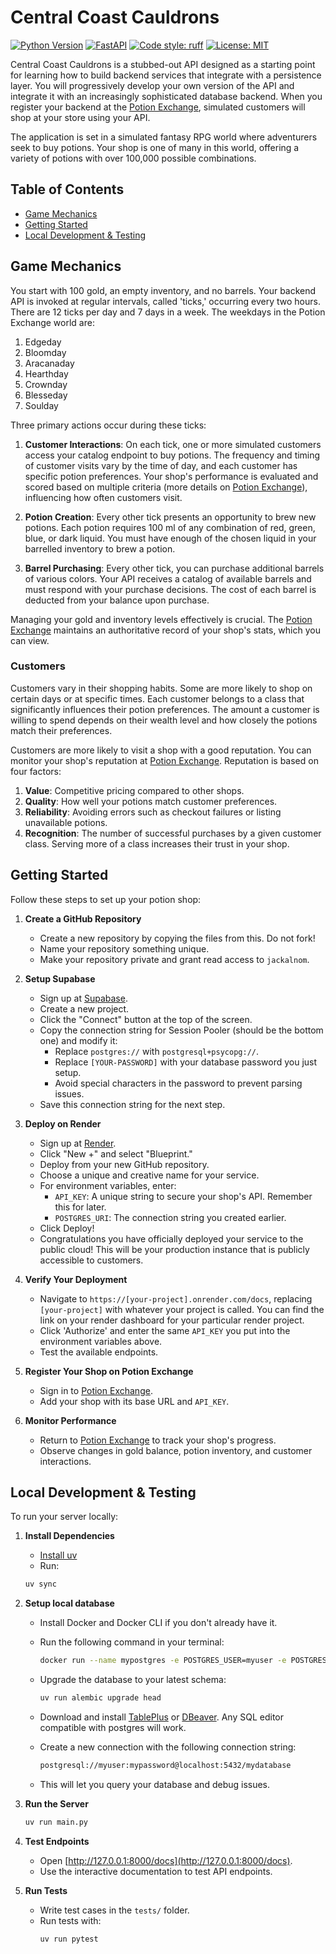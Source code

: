 # Central Coast Cauldrons

[![Python Version](https://img.shields.io/badge/python-3.12-blue.svg)](https://www.python.org/downloads/release/python-3120/) [![FastAPI](https://img.shields.io/badge/FastAPI-0.103.0-009688.svg?&logo=FastAPI&logoColor=white)](https://fastapi.tiangolo.com/) [![Code style: ruff](https://img.shields.io/badge/code%20style-ruff-000000.svg)](https://github.com/astral-sh/ruff) [![License: MIT](https://img.shields.io/badge/License-MIT-yellow.svg)](https://opensource.org/licenses/MIT)


Central Coast Cauldrons is a stubbed-out API designed as a starting point for learning how to build backend services that integrate with a persistence layer. You will progressively develop your own version of the API and integrate it with an increasingly sophisticated database backend. When you register your backend at the [Potion Exchange](https://potion-exchange.vercel.app/), simulated customers will shop at your store using your API.

The application is set in a simulated fantasy RPG world where adventurers seek to buy potions. Your shop is one of many in this world, offering a variety of potions with over 100,000 possible combinations.

## Table of Contents
- [Game Mechanics](#game-mechanics)
- [Getting Started](#getting-started)
- [Local Development & Testing](#local-development--testing)

## Game Mechanics

You start with 100 gold, an empty inventory, and no barrels. Your backend API is invoked at regular intervals, called 'ticks,' occurring every two hours. There are 12 ticks per day and 7 days in a week. The weekdays in the Potion Exchange world are:

1. Edgeday
2. Bloomday
3. Aracanaday
4. Hearthday
5. Crownday
6. Blesseday
7. Soulday

Three primary actions occur during these ticks:

1. **Customer Interactions**: On each tick, one or more simulated customers access your catalog endpoint to buy potions. The frequency and timing of customer visits vary by the time of day, and each customer has specific potion preferences. Your shop's performance is evaluated and scored based on multiple criteria (more details on [Potion Exchange](https://potion-exchange.vercel.app/)), influencing how often customers visit.

2. **Potion Creation**: Every other tick presents an opportunity to brew new potions. Each potion requires 100 ml of any combination of red, green, blue, or dark liquid. You must have enough of the chosen liquid in your barrelled inventory to brew a potion.

3. **Barrel Purchasing**: Every other tick, you can purchase additional barrels of various colors. Your API receives a catalog of available barrels and must respond with your purchase decisions. The cost of each barrel is deducted from your balance upon purchase.

Managing your gold and inventory levels effectively is crucial. The [Potion Exchange](https://potion-exchange.vercel.app/) maintains an authoritative record of your shop's stats, which you can view.

### Customers

Customers vary in their shopping habits. Some are more likely to shop on certain days or at specific times. Each customer belongs to a class that significantly influences their potion preferences. The amount a customer is willing to spend depends on their wealth level and how closely the potions match their preferences.

Customers are more likely to visit a shop with a good reputation. You can monitor your shop's reputation at [Potion Exchange](https://potion-exchange.vercel.app/). Reputation is based on four factors:

1. **Value**: Competitive pricing compared to other shops.
2. **Quality**: How well your potions match customer preferences.
3. **Reliability**: Avoiding errors such as checkout failures or listing unavailable potions.
4. **Recognition**: The number of successful purchases by a given customer class. Serving more of a class increases their trust in your shop.

## Getting Started

Follow these steps to set up your potion shop:

1. **Create a GitHub Repository**
   - Create a new repository by copying the files from this. Do not fork!
   - Name your repository something unique.
   - Make your repository private and grant read access to `jackalnom`.

2. **Setup Supabase**
   - Sign up at [Supabase](https://supabase.com/).
   - Create a new project.
   - Click the "Connect" button at the top of the screen.
   - Copy the connection string for Session Pooler (should be the bottom one) and modify it:
     - Replace `postgres://` with `postgresql+psycopg://`.
     - Replace `[YOUR-PASSWORD]` with your database password you just setup.
     - Avoid special characters in the password to prevent parsing issues.
   - Save this connection string for the next step.


3. **Deploy on Render**
   - Sign up at [Render](https://render.com/).
   - Click "New +" and select "Blueprint."
   - Deploy from your new GitHub repository.
   - Choose a unique and creative name for your service.
   - For environment variables, enter:
     - `API_KEY`: A unique string to secure your shop's API. Remember this for later.
     - `POSTGRES_URI`: The connection string you created earlier.
   - Click Deploy!
   - Congratulations you have officially deployed your service to the public cloud! This will be your production instance that is publicly accessible to customers.

4. **Verify Your Deployment**
   - Navigate to `https://[your-project].onrender.com/docs`, replacing `[your-project]` with whatever your project is called. You can find the link on your render dashboard for your particular render project.
   - Click 'Authorize' and enter the same `API_KEY` you put into the environment variables above.
   - Test the available endpoints.

5. **Register Your Shop on Potion Exchange**
   - Sign in to [Potion Exchange](https://potion-exchange.vercel.app/).
   - Add your shop with its base URL and `API_KEY`.

6. **Monitor Performance**
   - Return to [Potion Exchange](https://potion-exchange.vercel.app/) to track your shop's progress.
   - Observe changes in gold balance, potion inventory, and customer interactions.

## Local Development & Testing

To run your server locally:

1. **Install Dependencies**
    - [Install uv](https://docs.astral.sh/uv/getting-started/installation/)
    - Run:
   ```bash
   uv sync
   ```

2. **Setup local database**
   - Install Docker and Docker CLI if you don't already have it.
   - Run the following command in your terminal:
     ```bash
     docker run --name mypostgres -e POSTGRES_USER=myuser -e POSTGRES_PASSWORD=mypassword -e POSTGRES_DB=mydatabase -p 5432:5432 -d postgres:latest
     ```
    - Upgrade the database to your latest schema:
      ```bash
      uv run alembic upgrade head
      ```

   - Download and install [TablePlus](https://tableplus.com/) or [DBeaver](https://dbeaver.io/). Any SQL editor compatible with postgres will work.
   - Create a new connection with the following connection string:
     ```bash
     postgresql://myuser:mypassword@localhost:5432/mydatabase
     ```
   - This will let you query your database and debug issues.


3. **Run the Server**
   ```bash
   uv run main.py
   ```

4. **Test Endpoints**
   - Open [http://127.0.0.1:8000/docs](http://127.0.0.1:8000/docs).
   - Use the interactive documentation to test API endpoints.

5. **Run Tests**
   - Write test cases in the `tests/` folder.
   - Run tests with:
     ```sh
     uv run pytest
     ```

